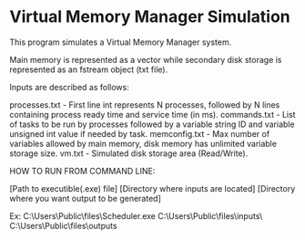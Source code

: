 # Virtual Memory Manager Simulation

This program simulates a Virtual Memory Manager system.

Main memory is represented as a vector while secondary disk storage is represented as an fstream object (txt file).

Inputs are described as follows:

processes.txt - First line int represents N processes, followed by N lines containing process ready time and service time (in ms).
commands.txt - List of tasks to be run by processes followed by a variable string ID and variable unsigned int value if needed by task.
memconfig.txt - Max number of variables allowed by main memory, disk memory has unlimited variable storage size.
vm.txt - Simulated disk storage area (Read/Write).

HOW TO RUN FROM COMMAND LINE:

[Path to executible(.exe) file] [Directory where inputs are located] [Directory where you want output to be generated]

Ex: C:\Users\Public\files\Scheduler.exe C:\Users\Public\files\inputs\ C:\Users\Public\files\outputs
